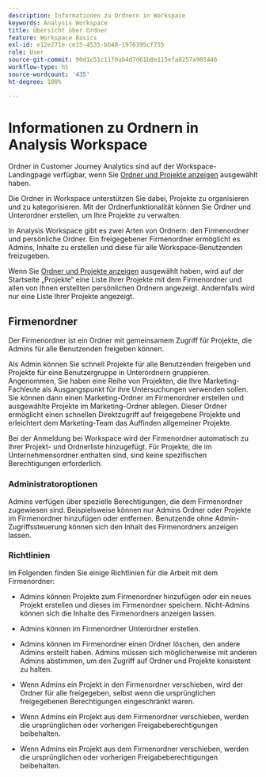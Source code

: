 ```yaml
---
description: Informationen zu Ordnern in Workspace
keywords: Analysis Workspace
title: Übersicht über Ordner
feature: Workspace Basics
exl-id: e12e271e-ce15-4535-bb48-1976395cf755
role: User
source-git-commit: 90d1c51c11f0ab4d7d61b8e115efa8257a985446
workflow-type: ht
source-wordcount: '435'
ht-degree: 100%

---
```


# Informationen zu Ordnern in Analysis Workspace

Ordner in Customer Journey Analytics sind auf der Workspace-Landingpage verfügbar, wenn Sie [Ordner und Projekte anzeigen](../freeform-overview.md#show-selector) ausgewählt haben.

Die Ordner in Workspace unterstützen Sie dabei, Projekte zu organisieren und zu kategorisieren. Mit der Ordnerfunktionalität können Sie Ordner und Unterordner erstellen, um Ihre Projekte zu verwalten.

In Analysis Workspace gibt es zwei Arten von Ordnern: den Firmenordner und persönliche Ordner. Ein freigegebener Firmenordner ermöglicht es Admins, Inhalte zu erstellen und diese für alle Workspace-Benutzenden freizugeben.

Wenn Sie [Ordner und Projekte anzeigen](../freeform-overview.md#show-selector) ausgewählt haben, wird auf der Startseite „Projekte“ eine Liste Ihrer Projekte mit dem Firmenordner und allen von Ihnen erstellten persönlichen Ordnern angezeigt. Andernfalls wird nur eine Liste Ihrer Projekte angezeigt.


## Firmenordner

Der Firmenordner ist ein Ordner mit gemeinsamem Zugriff für Projekte, die Admins für alle Benutzenden freigeben können.

Als Admin können Sie schnell Projekte für alle Benutzenden freigeben und Projekte für eine Benutzergruppe in Unterordnern gruppieren. Angenommen, Sie haben eine Reihe von Projekten, die Ihre Marketing-Fachleute als Ausgangspunkt für ihre Untersuchungen verwenden sollen. Sie können dann einen Marketing-Ordner im Firmenordner erstellen und ausgewählte Projekte im Marketing-Ordner ablegen. Dieser Ordner ermöglicht einen schnellen Direktzugriff auf freigegebene Projekte und erleichtert dem Marketing-Team das Auffinden allgemeiner Projekte.

Bei der Anmeldung bei Workspace wird der Firmenordner automatisch zu Ihrer Projekt- und Ordnerliste hinzugefügt. Für Projekte, die im Unternehmensordner enthalten sind, sind keine spezifischen Berechtigungen erforderlich.

### Administratoroptionen

Admins verfügen über spezielle Berechtigungen, die dem Firmenordner zugewiesen sind. Beispielsweise können nur Admins Ordner oder Projekte im Firmenordner hinzufügen oder entfernen. Benutzende ohne Admin-Zugriffssteuerung können sich den Inhalt des Firmenordners anzeigen lassen.

<!--
![The Projects page showing the admin options.](/help/analysis-workspace/build-workspace-project/assets/admin-options.png)

Non-Admins have limited options.

![The Projects page showing the non-admin options for folders.](/help/analysis-workspace/build-workspace-project/assets/non-admin-folder-options.png)

-->

### Richtlinien

Im Folgenden finden Sie einige Richtlinien für die Arbeit mit dem Firmenordner:

- Admins können Projekte zum Firmenordner hinzufügen oder ein neues Projekt erstellen und dieses im Firmenordner speichern. Nicht-Admins können sich die Inhalte des Firmenordners anzeigen lassen.

- Admins können im Firmenordner Unterordner erstellen.

- Admins können im Firmenordner einen Ordner löschen, den andere Admins erstellt haben. Admins müssen sich möglicherweise mit anderen Admins abstimmen, um den Zugriff auf Ordner und Projekte konsistent zu halten.

- Wenn Admins ein Projekt in den Firmenordner verschieben, wird der Ordner für alle freigegeben, selbst wenn die ursprünglichen freigegebenen Berechtigungen eingeschränkt waren.
- Wenn Admins ein Projekt aus dem Firmenordner verschieben, werden die ursprünglichen oder vorherigen Freigabeberechtigungen beibehalten.

- Wenn Admins ein Projekt aus dem Firmenordner verschieben, werden die ursprünglichen oder vorherigen Freigabeberechtigungen beibehalten.
